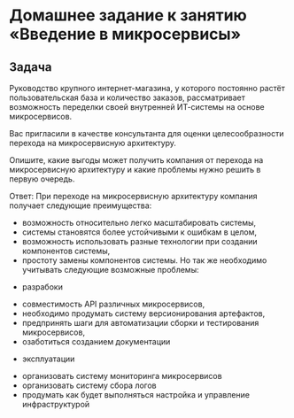 # Домашнее задание к занятию «Введение в микросервисы»

## Задача

Руководство крупного интернет-магазина, у которого постоянно растёт пользовательская база и количество заказов, рассматривает возможность переделки своей внутренней   ИТ-системы на основе микросервисов. 

Вас пригласили в качестве консультанта для оценки целесообразности перехода на микросервисную архитектуру. 

Опишите, какие выгоды может получить компания от перехода на микросервисную архитектуру и какие проблемы нужно решить в первую очередь.

Ответ:
При переходе на микросервисную архитектуру компания получает следующие преимущества:
* возможность относительно легко масштабировать системы, 
* системы становятся более устойчивыми к ошибкам в целом,
* возможность использовать разные технологии при создании компонентов системы,
* простоту замены компонентов системы.
Но так же необходимо учитывать следующие возможные проблемы:
- разрабоки
* совместимость API различных микросервисов,
* необходимо продумать систему версионирования артефактов,
* предпринять шаги для автоматизации сборки и тестирования микросервисов,
* озаботиться созданием документации
- эксплуатации
* организовать систему мониторинга микросервисов
* организовать систему сбора логов
* продумать как будет выполняться настройка и управление инфраструктурой

